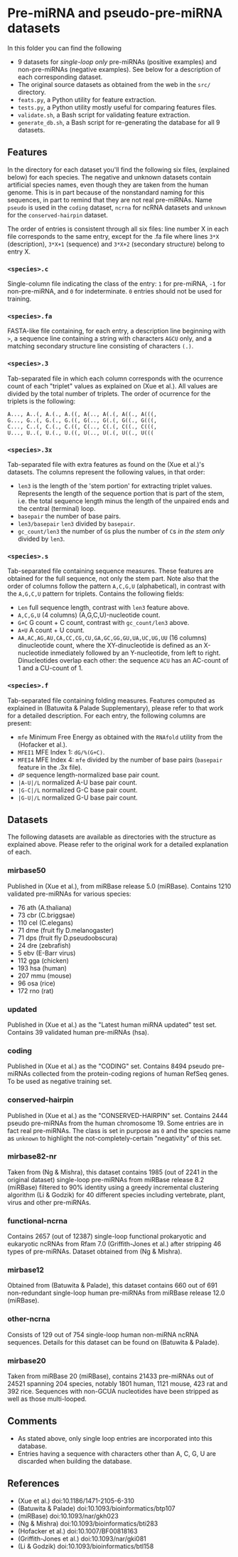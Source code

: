
Pre-miRNA and pseudo-pre-miRNA datasets
=======================================

In this folder you can find the following

* 9 datasets for *single-loop only* pre-miRNAs (positive examples) and
  non-pre-miRNAs (negative examples). See below for a description of
  each corresponding dataset.
* The original source datasets as obtained from the web in the `src/`
  directory.
* `feats.py`, a Python utility for feature extraction.
* `tests.py`, a Python utility mostly useful for comparing features
  files.
* `validate.sh`, a Bash script for validating feature extraction.
* `generate_db.sh`, a Bash script for re-generating the database for
  all 9 datasets.

Features
--------
In the directory for each dataset you'll find the following six files,
(explained below) for each species. The negative and unknown datasets
contain artificial species names, even though they are taken from the
human genome. This is in part because of the nonstandard naming for
this sequences, in part to remind that they are not real pre-miRNAs.
Name `pseudo` is used in the `coding` dataset, `ncrna` for ncRNA
datasets and `unknown` for the `conserved-hairpin` dataset.

The order of entries is consistent through all six files: line number
X in each file corresponds to the same entry, except for the .fa file
where lines `3*X` (description), `3*X+1` (sequence) and `3*X+2`
(secondary structure) belong to entry X.

### `<species>.c`
Single-column file indicating the class of the entry: `1` for
pre-miRNA, `-1` for non-pre-miRNA, and `0` for indeterminate.
`0` entries should not be used for training.

### `<species>.fa`
FASTA-like file containing, for each entry, a description line
beginning with `>`, a sequence line containing a string with
characters `AGCU` only, and a matching secondary structure line
consisting of characters `(.)`.

### `<species>.3`
Tab-separated file in which each column corresponds with the
ocurrence count of each "triplet" values as explained on (Xue et
al.). All values are divided by the total number of triplets. The
order of ocurrence for the triplets is the following:

	A..., A..(, A.(., A.((, A(.., A(.(, A((., A(((,
	G..., G..(, G.(., G.((, G(.., G(.(, G((., G(((,
	C..., C..(, C.(., C.((, C(.., C(.(, C((., C(((,
	U..., U..(, U.(., U.((, U(.., U(.(, U((., U(((

### `<species>.3x`
Tab-separated file with extra features as found on the (Xue et al.)'s
datasets. The columns represent the following values, in that order:

* `len3` is the length of the 'stem portion' for extracting triplet
  values. Represents the length of the sequence portion that is part
  of the stem, i.e. the total sequence length minus the length of the
  unpaired ends and the central (terminal) loop.
* `basepair` the number of base pairs.
* `len3/basepair` `len3` divided by `basepair`.
* `gc_count/len3` the number of `G`s plus the number of `C`s _in the
  stem only_ divided by `len3`.

### `<species>.s`
Tab-separated file containing sequence measures. These features are
obtained for the full sequence, not only the stem part. Note also that
the order of columns follow the pattern `A,C,G,U` (alphabetical), in
contrast with the `A,G,C,U` pattern for triplets. Contains the
following fields:

* `Len` full sequence length, contrast with `len3` feature above.
* `A,C,G,U` (4 columns) (A,G,C,U)-nucleotide count.
* `G+C` G count + C count, contrast with `gc_count/len3` above.
* `A+U` A count + U count.
* `AA,AC,AG,AU,CA,CC,CG,CU,GA,GC,GG,GU,UA,UC,UG,UU` (16 columns)
  dinucleotide count, where the XY-dinucleotide is defined as an
  X-nucleotide inmediately followed by an Y-nucleotide, from left to
  right. Dinucleotides overlap each other: the sequence `ACU` has an
  AC-count of 1 and a CU-count of 1.
  
### `<species>.f`
Tab-separated file containing folding measures. Features computed
as explained in (Batuwita & Palade Supplementary), please refer to
that work for a detailed description. For each entry, the
following columns are present:

* `mfe` Minimum Free Energy as obtained with the `RNAfold` utility
  from the (Hofacker et al.).
* `MFEI1` MFE Index 1: `dG/%(G+C)`.
* `MFEI4` MFE Index 4: `mfe` divided by the number of base pairs
  (`basepair` feature in the .3x file).
* `dP` sequence length-normalized base pair count.
* `|A-U|/L` normalized A-U base pair count.
* `|G-C|/L` normalized G-C base pair count.
* `|G-U|/L` normalized G-U base pair count.

Datasets
--------

The following datasets are available as directories with the structure
as explained above. Please refer to the original work for a detailed
explanation of each.

### mirbase50
Published in (Xue et al.), from miRBase release 5.0 (miRBase).
Contains 1210 validated pre-miRNAs for various species:

* 76  ath (A.thaliana)
* 73  cbr (C.briggsae)
* 110 cel (C.elegans)
* 71  dme (fruit fly D.melanogaster)
* 71  dps (fruit fly D.pseudoobscura)
* 24  dre (zebrafish)
* 5   ebv (E-Barr virus)
* 112 gga (chicken) 
* 193 hsa (human)
* 207 mmu (mouse)
* 96  osa (rice)
* 172 rno (rat)
	
### updated
Published in (Xue et al.) as the "Latest human miRNA updated" test
set. Contains 39 validated human pre-miRNAs (hsa).
 
### coding
Published in (Xue et al.) as the "CODING" set.  Contains 8494 pseudo
pre-miRNAs collected from the protein-coding regions of human RefSeq
genes. To be used as negative training set.
	 
### conserved-hairpin
Published in (Xue et al.) as the "CONSERVED-HAIRPIN" set.  Contains
2444 pseudo pre-miRNAs from the human chromosome 19.  Some entries are
in fact real pre-miRNAs. The class is set in purpose as `0` and the
species name as `unknown` to highlight the not-completely-certain
"negativity" of this set.

### mirbase82-nr
Taken from (Ng & Mishra), this dataset contains 1985 (out of 2241 in
the original dataset) single-loop pre-miRNAs from miRBase release 8.2
(miRBase) filtered to 90% identity using a greedy incremental
clustering algorithm (Li & Godzik) for 40 different species including
vertebrate, plant, virus and other pre-miRNAs.

### functional-ncrna
Contains 2657 (out of 12387) single-loop functional prokaryotic and
eukaryotic ncRNAs from Rfam 7.0 (Griffith-Jones et al.) after
stripping 46 types of pre-miRNAs. Dataset obtained from (Ng & Mishra).

### mirbase12
Obtained from (Batuwita & Palade), this dataset contains 660 out of
691 non-redundant single-loop human pre-miRNAs from miRBase release
12.0 (miRBase).

### other-ncrna
Consists of 129 out of 754 single-loop human non-miRNA ncRNA
sequences. Details for this dataset can be found on (Batuwita &
Palade).

### mirbase20
Taken from miRBase 20 (miRBase), contains 21433 pre-miRNAs out of
24521 spanning 204 species, notably 1801 human, 1121 mouse, 423 rat
and 392 rice. Sequences with non-GCUA nucleotides have been stripped
as well as those multi-looped.

Comments
--------

* As stated above, only single loop entries are incorporated into this
  database.
* Entries having a sequence with characters other than A, C, G, U are
  discarded when building the database.

References
----------

* (Xue et al.)            doi:10.1186/1471-2105-6-310
* (Batuwita & Palade)     doi:10.1093/bioinformatics/btp107
* (miRBase)               doi:10.1093/nar/gkh023
* (Ng & Mishra)           doi:10.1093/bioinformatics/bti283
* (Hofacker et al.)       doi:10.1007/BF00818163
* (Griffith-Jones et al.) doi:10.1093/nar/gki081
* (Li & Godzik)           doi:10.1093/bioinformatics/btl158
